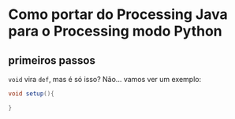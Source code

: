 # Como portar do Processing Java para o Processing modo Python

## primeiros passos

`void` vira `def`, mas é só isso? Não... vamos ver um exemplo:
 
 ```java
void setup(){

}

 ```
